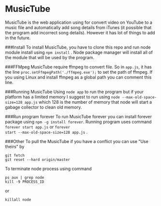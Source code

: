 # MusicTube
MusicTube is the web application using for convert video on YouTube to a music file and automatically add song details from iTunes (it possible that the program add incorrect song details).
However it has lot of things to add in the future.

###Install
To install MusicTube, you have to clone this repo and run node module install using
<code>npm install</code> . Node package manager will install all of the module that will be used by the program.

###FFMpeg
MusicTube require ffmpeg to convert file. So in <code>app.js</code>, it has the line <code>proc.setFfmpegPath('./ffmpeg.exe');</code> to set the path of ffmpeg. If you using Linux and install ffmpeg as a global path you can comment this line.


###Running MusicTube
Using <code>node app</code> to run the program but if your platform has a limited memory I suggest to run using <code>node --max-old-space-size=128 app.js</code> which 128 is the number of memory that node will start a gabage collector to clean old memory.

###Run program forever
To run MusicTube forever you can install forever package using <code>npm -g install forever</code>. Running program uses command <code>forever start app.js</code> or <code>forever start --max-old-space-size=128 app.js</code> .

###Other
To pull the MusicTube if you have a conflict you can use "Use theirs" by

```
git fetch
git reset --hard origin/master
```

To terminate node process using command

```
ps aux | grep node
kill -9 PROCESS_ID
```

or

```
killall node
```




